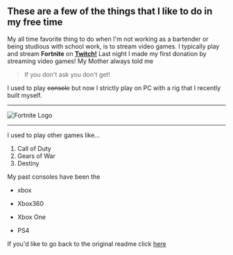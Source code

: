 ## These are a few of the things that I like to do in my free time

My all time favorite thing to do when I'm not working as a bartender or being studious with school work, is to stream video games. I typically play and stream **Fortnite** on **[Twitch!](https://www.twitch.tv/aVisoko)** Last night I made my first donation by streaming video games! My Mother always told me
> If you don't ask you don't get!

I used to play ~~console~~ but now I strictly play on PC with a rig that I recently built myself. 
***
![Fortnite Logo](https://www.picclickimg.com/d/l400/pict/183093036775_/Fortnite-Logo-Vinyl-Stickers-Pick-Colour.jpg)
___

I used to play other games like...
1. Call of Duty
2. Gears of War
3. Destiny

My past consoles have been the   
  * xbox  
  - Xbox360  
  + Xbox One  
  - PS4  


If you'd like to go back to the original readme click [here](https://github.com/aVisoko/MarkdownChallenge/blob/master/README.md)

